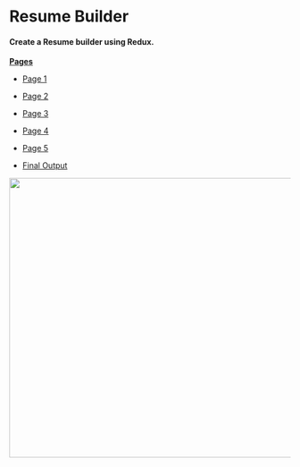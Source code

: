 # Resume Builder

#### Create a Resume builder using Redux.

<ins>**Pages**</ins>

- <a target='_blank' href='https://storage.googleapis.com/acciojob-open-file-collections/resume-1.png'>Page 1</a>

- <a target='_blank' href='https://storage.googleapis.com/acciojob-open-file-collections/resume-2.png'>Page 2</a>

- <a target='_blank' href='https://storage.googleapis.com/acciojob-open-file-collections/resume-3.png'>Page 3</a>

- <a target='_blank' href='https://storage.googleapis.com/acciojob-open-file-collections/resume-4.png'>Page 4</a>

- <a target='_blank' href='https://storage.googleapis.com/acciojob-open-file-collections/resume-5.png'>Page 5</a>

- <a target='_blank' href='https://storage.googleapis.com/acciojob-open-file-collections/resume-output.png'>Final Output</a>

<img src='https://storage.googleapis.com/acciojob-open-file-collections/resu.gif' width='700px' height='500px'/>
